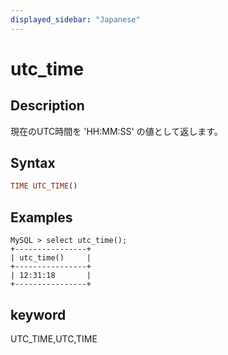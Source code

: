 ```yaml
---
displayed_sidebar: "Japanese"
---
```


# utc_time

## Description

現在のUTC時間を 'HH:MM:SS' の値として返します。

## Syntax

```Haskell
TIME UTC_TIME()
```

## Examples

```Plain Text
MySQL > select utc_time();
+----------------+
| utc_time()     |
+----------------+
| 12:31:18       |
+----------------+
```

## keyword

UTC_TIME,UTC,TIME
